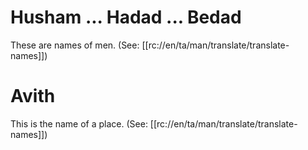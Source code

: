 # Husham ... Hadad ... Bedad

These are names of men. (See: [[rc://en/ta/man/translate/translate-names]])

# Avith

This is the name of a place. (See: [[rc://en/ta/man/translate/translate-names]])

